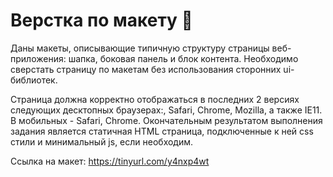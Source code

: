 # Верстка по макету :lipstick:

Даны макеты, описывающие типичную структуру страницы веб-приложения: шапка, боковая панель и блок контента. 
Необходимо сверстать страницу по макетам без использования сторонних ui-библиотек.

Страница должна корректно отображаться в последних 2 версиях следующих десктопных браузерах:, Safari, Chrome, Mozilla, а также IE11. В мобильных - Safari, Chrome.
Окончательным результатом выполнения задания является статичная HTML страница, подключенные к ней css стили и минимальный js, если необходим.

Ссылка на макет: https://tinyurl.com/y4nxp4wt
